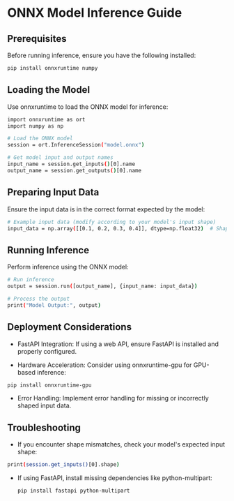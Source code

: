 # ONNX Model Inference Guide

## Prerequisites

Before running inference, ensure you have the following installed:
```bash
pip install onnxruntime numpy
```
## Loading the Model

Use onnxruntime to load the ONNX model for inference:
```bash
import onnxruntime as ort
import numpy as np

# Load the ONNX model
session = ort.InferenceSession("model.onnx")

# Get model input and output names
input_name = session.get_inputs()[0].name
output_name = session.get_outputs()[0].name
```
## Preparing Input Data

Ensure the input data is in the correct format expected by the model:
```bash
# Example input data (modify according to your model's input shape)
input_data = np.array([[0.1, 0.2, 0.3, 0.4]], dtype=np.float32)  # Shape (1, N)
```
## Running Inference

Perform inference using the ONNX model:
```bash
# Run inference
output = session.run([output_name], {input_name: input_data})

# Process the output
print("Model Output:", output)
```
## Deployment Considerations

- FastAPI Integration: If using a web API, ensure FastAPI is installed and properly configured.

- Hardware Acceleration: Consider using onnxruntime-gpu for GPU-based inference:
```bash
pip install onnxruntime-gpu
```
- Error Handling: Implement error handling for missing or incorrectly shaped input data.

## Troubleshooting

- If you encounter shape mismatches, check your model's expected input shape:
```bash
print(session.get_inputs()[0].shape)
```
- If using FastAPI, install missing dependencies like python-multipart:
  ```bash
  pip install fastapi python-multipart
  ```
